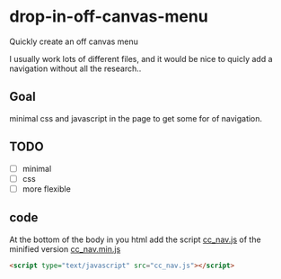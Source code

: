 # drop-in-off-canvas-menu

Quickly create an off canvas menu

I usually work lots of different files, and it would be nice to quicly add a navigation without all the research..

## Goal

minimal css and javascript in the page to get some for of navigation.

## TODO

- [ ] minimal
- [ ] css
- [ ] more flexible

## code

At the bottom of the body in you html add the script [cc_nav.js](/dist/cc_nav.js) of the minified version [cc_nav.min.js](/dist/cc_nav.min.js)

```html
<script type="text/javascript" src="cc_nav.js"></script>
```

